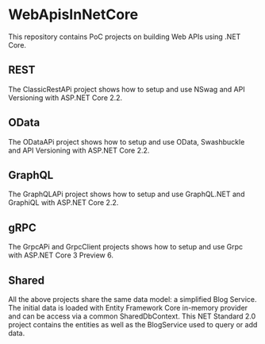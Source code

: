 # WebApisInNetCore

This repository contains PoC projects on building Web APIs using .NET Core.

## REST

The ClassicRestAPi project shows how to setup and use NSwag and API Versioning with ASP.NET Core 2.2.

## OData

The ODataAPi project shows how to setup and use OData, Swashbuckle and API Versioning with ASP.NET Core 2.2.

## GraphQL

The GraphQLAPi project shows how to setup and use GraphQL.NET and GraphiQL with ASP.NET Core 2.2.

## gRPC

The GrpcAPi and GrpcClient projects shows how to setup and use Grpc with ASP.NET Core 3 Preview 6.

## Shared

All the above projects share the same data model: a simplified Blog Service.  
The initial data is loaded with Entity Framework Core in-memory provider and can be access via a common SharedDbContext.
This NET Standard 2.0 project contains the entities as well as the BlogService used to query or add data.
